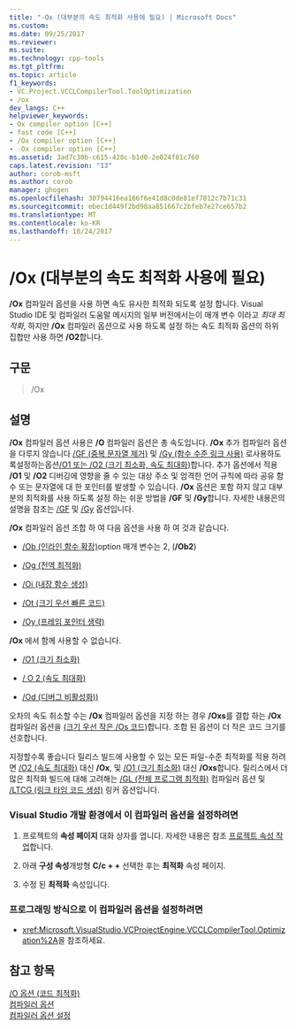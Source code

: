 ```yaml
---
title: "-Ox (대부분의 속도 최적화 사용에 필요) | Microsoft Docs"
ms.custom: 
ms.date: 09/25/2017
ms.reviewer: 
ms.suite: 
ms.technology: cpp-tools
ms.tgt_pltfrm: 
ms.topic: article
f1_keywords:
- VC.Project.VCCLCompilerTool.ToolOptimization
- /ox
dev_langs: C++
helpviewer_keywords:
- Ox compiler option [C++]
- fast code [C++]
- /Ox compiler option [C++]
- -Ox compiler option [C++]
ms.assetid: 3ad7c30b-c615-428c-b1d0-2e024f81c760
caps.latest.revision: "13"
author: corob-msft
ms.author: corob
manager: ghogen
ms.openlocfilehash: 30794416ea166f6e41d8c0de81ef7812c7b71c31
ms.sourcegitcommit: ebec1d449f2bd98aa851667c2bfeb7e27ce657b2
ms.translationtype: MT
ms.contentlocale: ko-KR
ms.lasthandoff: 10/24/2017
---
```

# <a name="ox-enable-most-speed-optimizations"></a>/Ox (대부분의 속도 최적화 사용에 필요)

**/Ox** 컴파일러 옵션을 사용 하면 속도 유사한 최적화 되도록 설정 합니다. Visual Studio IDE 및 컴파일러 도움말 메시지의 일부 버전에서는이 매개 변수 이라고 *최대 최적화*, 하지만 **/Ox** 컴파일러 옵션으로 사용 하도록 설정 하는 속도 최적화 옵션의 하위 집합만 사용 하면 **/O2**합니다.

## <a name="syntax"></a>구문

> /Ox

## <a name="remarks"></a>설명

**/Ox** 컴파일러 옵션 사용은 **/O** 컴파일러 옵션은 총 속도입니다. **/Ox** 추가 컴파일러 옵션을 다루지 않습니다 [/GF (중복 문자열 제거)](../../build/reference/gf-eliminate-duplicate-strings.md) 및 [/Gy (함수 수준 링크 사용)](../../build/reference/gy-enable-function-level-linking.md) 로사용하도록설정하는옵션[/O1 또는 /O2 (크기 최소화, 속도 최대화)](../../build/reference/o1-o2-minimize-size-maximize-speed.md)합니다. 추가 옵션에서 적용 **/O1** 및 **/O2** 디버깅에 영향을 줄 수 있는 대상 주소 및 엄격한 언어 규칙에 따라 공유 함수 또는 문자열에 대 한 포인터를 발생할 수 있습니다. **/Ox** 옵션은 포함 하지 않고 대부분의 최적화를 사용 하도록 설정 하는 쉬운 방법을 **/GF** 및 **/Gy**합니다. 자세한 내용은의 설명을 참조는 [/GF](../../build/reference/gf-eliminate-duplicate-strings.md) 및 [/Gy](../../build/reference/gy-enable-function-level-linking.md) 옵션입니다.

**/Ox** 컴파일러 옵션 조합 하 여 다음 옵션을 사용 하 여 것과 같습니다.

- [/Ob (인라인 함수 확장)](../../build/reference/ob-inline-function-expansion.md)option 매개 변수는 2, (**/Ob2**)

- [/Og (전역 최적화)](../../build/reference/og-global-optimizations.md)

- [/Oi (내장 함수 생성)](../../build/reference/oi-generate-intrinsic-functions.md)

- [/Ot (크기 우선 빠른 코드)](../../build/reference/os-ot-favor-small-code-favor-fast-code.md)

- [/Oy (프레임 포인터 생략)](../../build/reference/oy-frame-pointer-omission.md)

**/Ox** 에서 함께 사용할 수 없습니다.

- [/O1 (크기 최소화)](../../build/reference/o1-o2-minimize-size-maximize-speed.md)

- [/ O 2 (속도 최대화)](../../build/reference/o1-o2-minimize-size-maximize-speed.md)

- [/Od (디버그 비활성화))](../../build/reference/od-disable-debug.md)

오차의 속도 취소할 수는 **/Ox** 컴파일러 옵션을 지정 하는 경우 **/Oxs**를 결합 하는 **/Ox** 컴파일러 옵션을 [(크기 우선 작은 /Os 코드)](../../build/reference/os-ot-favor-small-code-favor-fast-code.md)합니다. 조합 된 옵션이 더 작은 코드 크기를 선호합니다.

지정할수록 좋습니다 릴리스 빌드에 사용할 수 있는 모든 파일-수준 최적화를 적용 하려면 [/O2 (속도 최대화)](../../build/reference/o1-o2-minimize-size-maximize-speed.md) 대신 **/Ox**, 및 [/O1 (크기 최소화)](../../build/reference/o1-o2-minimize-size-maximize-speed.md) 대신 **/Oxs**합니다. 릴리스에서 더 많은 최적화 빌드에 대해 고려해는 [/GL (전체 프로그램 최적화)](../../build/reference/gl-whole-program-optimization.md) 컴파일러 옵션 및 [/LTCG (링크 타임 코드 생성)](../../build/reference/ltcg-link-time-code-generation.md) 링커 옵션입니다.

### <a name="to-set-this-compiler-option-in-the-visual-studio-development-environment"></a>Visual Studio 개발 환경에서 이 컴파일러 옵션을 설정하려면

1. 프로젝트의 **속성 페이지** 대화 상자를 엽니다. 자세한 내용은 참조 [프로젝트 속성 작업](../../ide/working-with-project-properties.md)합니다.

1. 아래 **구성 속성**개방형 **C/c + +** 선택한 후는 **최적화** 속성 페이지.

1. 수정 된 **최적화** 속성입니다.

### <a name="to-set-this-compiler-option-programmatically"></a>프로그래밍 방식으로 이 컴파일러 옵션을 설정하려면

- <xref:Microsoft.VisualStudio.VCProjectEngine.VCCLCompilerTool.Optimization%2A>을 참조하세요.

## <a name="see-also"></a>참고 항목

[/O 옵션 (코드 최적화)](../../build/reference/o-options-optimize-code.md)  
[컴파일러 옵션](../../build/reference/compiler-options.md)  
[컴파일러 옵션 설정](../../build/reference/setting-compiler-options.md)